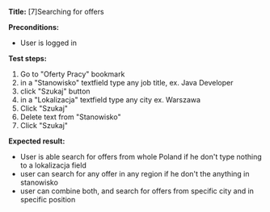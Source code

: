 **Title:** [7]Searching for offers

**Preconditions:** 
- User is logged in

**Test steps:**
1. Go to "Oferty Pracy" bookmark
2. in a "Stanowisko" textfield type any job title, ex. Java Developer
3. click "Szukaj" button
4. in a "Lokalizacja" textfield type any city ex. Warszawa
5. Click "Szukaj"
6. Delete text from "Stanowisko"
7. Click "Szukaj"

**Expected result:** 
- User is able search for offers from whole Poland if he don't type nothing to a lokalizacja field
- user can search for any offer in any region if he don't the anything in stanowisko 
- user can combine both, and search for offers from specific city and in specific position